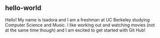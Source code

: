 ## hello-world

Hello! My name is Isadora and I am a freshman at UC Berkeley studying Computer Science and Music. I like working out and watching movies (not at the same time though) and I am excited to get started with Git Hub!
